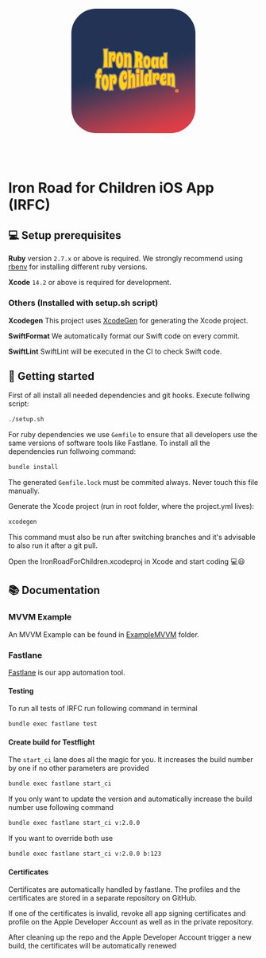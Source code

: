 <br>
<br>
<h3 align="center">
  <a href="./Documentation/images/logo.png">
  <img src="./Documentation/images/logo.png" alt="IRFC Logo" width="250" style="border-radius: 50px;">
  </a>
</h3>
<br>
<br>

# Iron Road for Children iOS App (IRFC) 


## 💻 Setup prerequisites
**Ruby** version `2.7.x` or above is required. We strongly recommend using [rbenv](https://github.com/rbenv/rbenv) for installing different ruby versions.

**Xcode** `14.2` or above is required for development.

### Others (Installed with setup.sh script)
**Xcodegen** This project uses [XcodeGen](https://github.com/yonaskolb/XcodeGen) for generating the Xcode project.

**SwiftFormat** We automatically format our Swift code on every commit.

**SwiftLint** SwiftLint will be executed in the CI to check Swift code.

## 🚀 Getting started
First of all install all needed dependencies and git hooks. Execute follwing script:
```bash
./setup.sh
```

For ruby dependencies we use `Gemfile` to ensure that all developers use the same versions of software tools like Fastlane.
To install all the dependencies run follwoing command:
```bash
bundle install
```
The generated `Gemfile.lock` must be commited always. Never touch this file manually.

Generate the Xcode project (run in root folder, where the project.yml lives):
```bash
xcodegen
```

This command must also be run after switching branches and it's advisable to also run it after a git pull.

Open the IronRoadForChildren.xcodeproj in Xcode and start coding 💻😃 

## 📚 Documentation
### MVVM Example
An MVVM Example can be found in [ExampleMVVM](Packages/ExampleMVVM/) folder.

### Fastlane
[Fastlane](https://github.com/fastlane/fastlane) is our app automation tool. 

#### Testing
To run all tests of IRFC run following command in terminal
```bash
bundle exec fastlane test
```

#### Create build for Testflight

The `start_ci` lane does all the magic for you. It increases the build number by one if no other parameters are provided
```bash
bundle exec fastlane start_ci
```

If you only want to update the version and automatically increase the build number use following command
```bash
bundle exec fastlane start_ci v:2.0.0
```

If you want to override both use
```bash
bundle exec fastlane start_ci v:2.0.0 b:123
```

#### Certificates
Certificates are automatically handled by fastlane. The profiles and the certificates are stored in a separate repository on GitHub.

If one of the certificates is invalid, revoke all app signing certificates and profile on the Apple Developer Account as well as in the private repository.

After cleaning up the repo and the Apple Developer Account trigger a new build, the certificates will be automatically renewed